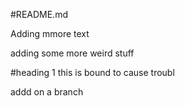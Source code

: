 #README.md

Adding mmore text

adding some more weird stuff

#heading 1 this is bound to cause troubl

addd on a branch
